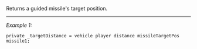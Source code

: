 Returns a guided missile's target position.


---
*Example 1:*
```sqf
private _targetDistance = vehicle player distance missileTargetPos missile1;
```